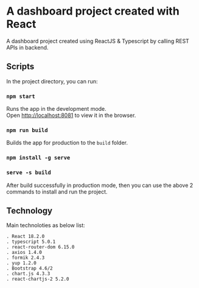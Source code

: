 # A dashboard project created with React

A dashboard project created using ReactJS & Typescript by calling REST APIs in backend.

## Scripts

In the project directory, you can run:

### `npm start`

Runs the app in the development mode.\
Open [http://localhost:8081](http://localhost:8081) to view it in the browser.

### `npm run build`

Builds the app for production to the `build` folder.

### `npm install -g serve`
### `serve -s build`

After build successfully in production mode, then you can use the above 2 commands to install and run the project.

## Technology

Main technoloties as below list:

    . React 18.2.0
    . typescript 5.0.1
    . react-router-dom 6.15.0
    . axios 1.4.0
    . formik 2.4.3
    . yup 1.2.0
    . Bootstrap 4.6/2
    . chart.js 4.3.3
    . react-chartjs-2 5.2.0
